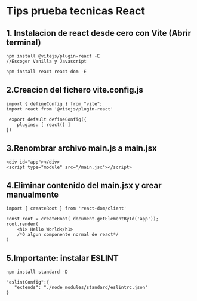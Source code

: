 # Tips prueba tecnicas React

## 1. Instalacion de react desde cero con Vite (Abrir terminal)

````
npm install @vitejs/plugin-react -E
//Escoger Vanilla y Javascript

npm install react react-dom -E

````

## 2.Creacion del fichero vite.config.js

````
import { defineConfig } from "vite";
import react from '@vitejs/plugin-react'

 export default defineConfig({ 
    plugins: [ react() ] 
})
````

## 3.Renombrar archivo main.js a main.jsx

````
<div id="app"></div>
<script type="module" src="/main.jsx"></script>
````

## 4.Eliminar contenido del main.jsx y crear manualmente

````
import { createRoot } from 'react-dom/client'

const root = createRoot( document.getElementById('app'));
root.render(
    <h1> Hello World</h1>
    /*O algun componente normal de react*/
)
````

## 5.Importante: instalar ESLINT
````
npm install standard -D
````

````
"eslintConfig":{
   "extends": "./node_modules/standard/eslintrc.json"
}
````
